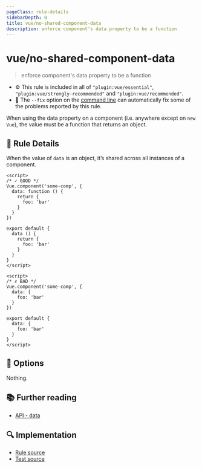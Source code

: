```yaml
---
pageClass: rule-details
sidebarDepth: 0
title: vue/no-shared-component-data
description: enforce component's data property to be a function
---
```

# vue/no-shared-component-data
> enforce component's data property to be a function

- :gear: This rule is included in all of `"plugin:vue/essential"`, `"plugin:vue/strongly-recommended"` and `"plugin:vue/recommended"`.
- :wrench: The `--fix` option on the [command line](https://eslint.org/docs/user-guide/command-line-interface#fixing-problems) can automatically fix some of the problems reported by this rule.

When using the data property on a component (i.e. anywhere except on `new Vue`), the value must be a function that returns an object.

## :book: Rule Details

When the value of `data` is an object, it’s shared across all instances of a component.

<eslint-code-block fix :rules="{'vue/no-shared-component-data': ['error']}">

```vue
<script>
/* ✓ GOOD */
Vue.component('some-comp', {
  data: function () {
    return {
      foo: 'bar'
    }
  }
})

export default {
  data () {
    return {
      foo: 'bar'
    }
  }
}
</script>
```

</eslint-code-block>

<eslint-code-block fix :rules="{'vue/no-shared-component-data': ['error']}">

```vue
<script>
/* ✗ BAD */
Vue.component('some-comp', {
  data: {
    foo: 'bar'
  }
})

export default {
  data: {
    foo: 'bar'
  }
}
</script>
```

</eslint-code-block>

## :wrench: Options

Nothing.

## :books: Further reading

- [API - data](https://vuejs.org/v2/api/#data)

## :mag: Implementation

- [Rule source](https://github.com/vuejs/eslint-plugin-vue/blob/master/lib/rules/no-shared-component-data.js)
- [Test source](https://github.com/vuejs/eslint-plugin-vue/blob/master/tests/lib/rules/no-shared-component-data.js)
